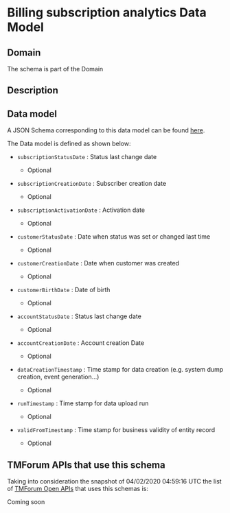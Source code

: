 # Billing subscription analytics Data Model

## Domain

The  schema is part of the  Domain

## Description



## Data model

A JSON Schema corresponding to this data model can be found
[here](https://github.com/tmforum-rand/schemas/blob/candidates/Analytics/BillingSubscriptionAnalytics.schema.json).

The Data model is defined as shown below:

- `subscriptionStatusDate` : Status last change date

  - Optional


- `subscriptionCreationDate` : Subscriber creation date

  - Optional


- `subscriptionActivationDate` : Activation date

  - Optional


- `customerStatusDate` : Date when status was set or changed last time

  - Optional


- `customerCreationDate` : Date when customer was created

  - Optional


- `customerBirthDate` : Date of birth

  - Optional


- `accountStatusDate` : Status last change date

  - Optional


- `accountCreationDate` : Account creation Date

  - Optional


- `dataCreationTimestamp` : Time stamp for data creation (e.g. system dump creation, event generation…)

  - Optional


- `runTimestamp` : Time stamp for data upload run

  - Optional


- `validFromTimestamp` : Time stamp for business validity of entity record

  - Optional






## TMForum APIs that use this schema

Taking into consideration the snapshot of 04/02/2020 04:59:16 UTC the list of [TMForum Open APIs](https://www.tmforum.org/open-apis/) that uses this schemas is:

Coming soon
